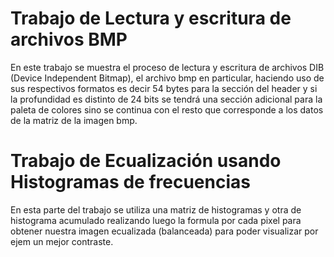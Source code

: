 # Trabajo de Lectura y escritura de archivos BMP
En este trabajo se muestra el proceso de lectura y escritura de archivos DIB (Device Independent Bitmap), el archivo bmp en particular, haciendo uso de sus respectivos formatos es decir 54 bytes para la sección del header y si la profundidad es distinto de 24 bits se tendrá una sección adicional para la paleta de colores sino se continua con el resto que corresponde a los datos de la matriz de la imagen bmp.
# Trabajo de Ecualización usando Histogramas de frecuencias
En esta parte del trabajo se utiliza una matriz de histogramas y otra de histograma acumulado realizando luego la formula por cada pixel para obtener nuestra imagen ecualizada (balanceada) para poder visualizar por ejem un mejor contraste.